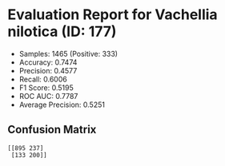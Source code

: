 # Evaluation Report for Vachellia nilotica (ID: 177)
- Samples: 1465 (Positive: 333)
- Accuracy: 0.7474
- Precision: 0.4577
- Recall: 0.6006
- F1 Score: 0.5195
- ROC AUC: 0.7787
- Average Precision: 0.5251

## Confusion Matrix
```
[[895 237]
 [133 200]]
```